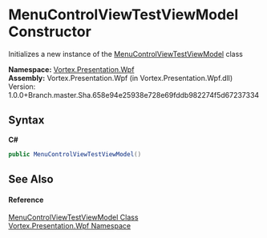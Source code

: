 # MenuControlViewTestViewModel Constructor 
 

Initializes a new instance of the <a href="T_Vortex_Presentation_Wpf_MenuControlViewTestViewModel.md">MenuControlViewTestViewModel</a> class

**Namespace:**&nbsp;<a href="N_Vortex_Presentation_Wpf.md">Vortex.Presentation.Wpf</a><br />**Assembly:**&nbsp;Vortex.Presentation.Wpf (in Vortex.Presentation.Wpf.dll) Version: 1.0.0+Branch.master.Sha.658e94e25938e728e69fddb982274f5d67237334

## Syntax

**C#**<br />
``` C#
public MenuControlViewTestViewModel()
```


## See Also


#### Reference
<a href="T_Vortex_Presentation_Wpf_MenuControlViewTestViewModel.md">MenuControlViewTestViewModel Class</a><br /><a href="N_Vortex_Presentation_Wpf.md">Vortex.Presentation.Wpf Namespace</a><br />
